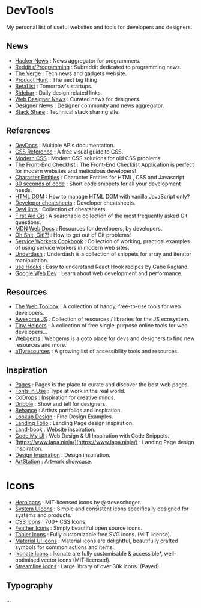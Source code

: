 # DevTools

My personal list of useful websites and tools for developers and designers.

## News

* [Hacker News](https://news.ycombinator.com/) : News aggregator for programmers.
* [Reddit r/Programming](https://www.reddit.com/r/programming/) : Subreddit
  dedicated to programming news.
* [The Verge](https://www.theverge.com/) : Tech news and gadgets website.
* [Product Hunt](https://www.producthunt.com/) : The next big thing.
* [BetaList](https://betalist.com/) : Tomorrow's startups.
* [Sidebar](https://sidebar.io/) : Daily design related links.
* [Web Designer News](http://www.webdesignernews.com/) : Curated news for designers.
* [Designer News](https://www.designernews.co/) : Designer community and news aggregator.
* [Stack Share](https://stackshare.io/) : Technical stack sharing site.

## References

* [DevDocs](http://devdocs.io) : Multiple APIs documentation.
* [CSS Reference](https://cssreference.io/) : A free visual guide to CSS.
* [Modern CSS](https://moderncss.dev/) : Modern CSS solutions for old CSS problems.
* [The Front-End Checklist](https://frontendchecklist.io/) :  The Front-End Checklist Application is perfect for modern websites and meticulous developers! 
* [Character Entities](https://brajeshwar.github.io/entities/) : Character Entities for HTML, CSS and Javascript.
* [30 seconds of code](https://www.30secondsofcode.org/) : Short code snippets for all your development needs.
* [HTML DOM](https://htmldom.dev/) : How to manage HTML DOM with vanilla JavaScript only?
* [Developer cheatsheets](http://www.developer-cheatsheets.com/) : Developer cheatsheets.
* [DevHints](https://devhints.io/) : Collection of cheatsheets.
* [First Aid Git](http://firstaidgit.io/) : A searchable collection of the most frequently asked Git questions.
* [MDN Web Docs](https://developer.mozilla.org/en-US/) : Resources for developers, by developers.
* [Oh Shit, Git!?!](https://ohshitgit.com/) : How to get out of Git problems!
* [Service Workers Cookbook](https://serviceworke.rs/) : Collection of working, practical examples of using service workers in modern web sites.
* [Underdash](https://surma.github.io/underdash/) : Underdash is a collection of snippets for array and iterator manipulation.
* [use Hooks](https://usehooks.com/) : Easy to understand React Hook recipes by Gabe Ragland.
* [Google Web Dev](https://web.dev/) : Learn about web development and performance.
## Resources

* [The Web Toolbox](https://thewebtoolbox.cc/) : A collection of handy, free-to-use tools for web developers.
* [Awesome JS](https://awesomejs.dev/) : Collection of resources / libraries for the JS ecosystem.
* [Tiny Helpers](https://tiny-helpers.dev/) : A collection of free single-purpose online tools for web developers...
* [Webgems](https://webgems.io/) : Webgems is a goto place for devs and designers to find new resources and more. 
* [a11yresources](https://a11yresources.webflow.io/) : A growing list of accessibility tools and resources.

## Inspiration

* [Pages](https://www.pages.xyz/) : Pages is the place to curate and discover the best web pages.
* [Fonts in Use](https://fontsinuse.com/) : Type at work in the real world.
* [CoDrops](https://tympanus.net/codrops/) : Inspiration for creative minds.
* [Dribble](https://dribbble.com) : Show and tell for designers.
* [Behance](https://www.behance.net/) : Artists portfolios and inspiration.
* [Lookup Design](https://lookup.design/) : Find Design Examples.
* [Landing Folio](https://www.landingfolio.com/) : Landing Page design inspiration.
* [Land-book](https://land-book.com/) : Website inspiration.
* [Code My UI](https://codemyui.com/) : Web Design & UI Inspiration with Code Snippets.
* [https://www.lapa.ninja/](https://www.lapa.ninja/) : Landing Page design inspiration.
* [Design Inspiration](https://www.designspiration.com/) : Design inspiration.
* [ArtStation](https://www.artstation.com/) : Artwork showcase.

# Icons

* [HeroIcons](https://heroicons.dev/) : MIT-licensed icons by @steveschoger.
* [System UIcons](https://systemuicons.com/) : Simple and consistent icons specifically designed for systems and products.
* [CSS Icons](https://css.gg/) : 700+ CSS Icons.
* [Feather Icons](https://feathericons.com/) : Simply beautiful open source icons.
* [Tabler Icons](https://tablericons.com/) : Fully customizable free SVG icons. (MIT license). 
* [Material UI Icons](https://material.io/resources/icons/) : Material icons are delightful, beautifully crafted symbols for common actions and items. 
* [Ikonate Icons](https://ikonate.com/) : Ikonate are fully customisable & accessible*, well-optimised vector icons (MIT-licensed).
* [Streamline Icons](https://streamlineicons.com/) : Large library of over 30k icons. (Payed). 

## Typography

...
